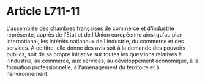 # Article L711-11

L'assemblée des chambres françaises de commerce et d'industrie représente, auprès de l'Etat et de l'Union européenne ainsi qu'au plan international, les intérêts nationaux de l'industrie, du commerce et des services.   A ce titre, elle donne des avis soit à la demande des pouvoirs publics, soit de sa propre initiative sur toutes les questions relatives à l'industrie, au commerce, aux services, au développement économique, à la formation professionnelle, à l'aménagement du territoire et à l'environnement.